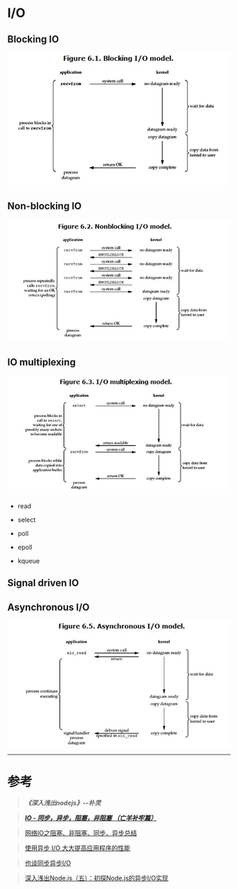 # I/O

## Blocking IO
![](./Blocking_IO.gif)
## Non-blocking IO
![](./Non_blocking_IO.gif)
## IO multiplexing
![](./IO_multiplexing.gif)
* read

* select

* poll

* epoll

* kqueue

## Signal driven IO

## Asynchronous I/O
![](./Asynchronous_IO.gif)
***

# 参考

> **_《深入浅出nodejs》--朴灵_**

> [**_IO - 同步，异步，阻塞，非阻塞 （亡羊补牢篇）_**](http://blog.csdn.net/historyasamirror/article/details/5778378)

> [网络IO之阻塞、非阻塞、同步、异步总结](http://www.cnblogs.com/Anker/p/3254269.html)

> [使用异步 I/O 大大提高应用程序的性能](http://www.ibm.com/developerworks/cn/linux/l-async/)

> [也谈同步异步I/O](http://www.smithfox.com/?e=191)

> [深入浅出Node.js（五）：初探Node.js的异步I/O实现](http://www.infoq.com/cn/articles/nodejs-asynchronous-io)
